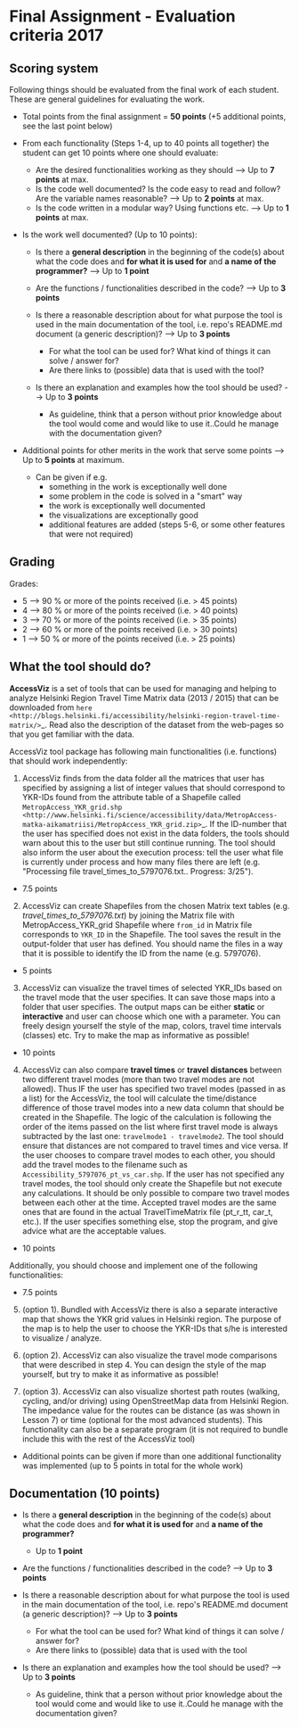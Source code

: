 # Final Assignment - Evaluation criteria 2017

## Scoring system

Following things should be evaluated from the final work of each student. These are general guidelines for evaluating the work.

- Total points from the final assignment = **50 points** (+5 additional points, see the last point below)

- From each functionality (Steps 1-4, up to 40 points all together) the student can get 10 points where one should evaluate:

  - Are the desired functionalities working as they should --> Up to **7 points** at max.
  - Is the code well documented? Is the code easy to read and follow? Are the variable names reasonable? --> Up to **2 points** at max.
  - Is the code written in a modular way? Using functions etc. --> Up to **1 points** at max.

- Is the work well documented? (Up to 10 points):

  - Is there a **general description** in the beginning of the code(s) about what the code does and **for what it is used for** and **a name of the programmer?** --> Up to **1 point**
  - Are the functions / functionalities described in the code? --> Up to **3 points**
  - Is there a reasonable description about for what purpose the tool is used in the main documentation of the tool, i.e. repo's README.md document (a generic description)? --> Up to **3 points**
    - For what the tool can be used for? What kind of things it can solve / answer for?
    - Are there links to (possible) data that is used with the tool?

  - Is there an explanation and examples how the tool should be used? --> Up to **3 points**
    - As guideline, think that a person without prior knowledge about the tool would come and would like to use it..Could he manage with the documentation given?

- Additional points for other merits in the work that serve some points --> Up to **5 points** at maximum.
  - Can be given if e.g.
     - something in the work is exceptionally well done
     - some problem in the code is solved in a "smart" way
     - the work is exceptionally well documented
     - the visualizations are exceptionally good
     - additional features are added (steps 5-6, or some other features that were not required)

## Grading

Grades:

 - 5 --> 90 % or more of the points received (i.e. > 45 points)
 - 4 --> 80 % or more of the points received (i.e. > 40 points)
 - 3 --> 70 % or more of the points received (i.e. > 35 points)
 - 2 --> 60 % or more of the points received (i.e. > 30 points)
 - 1 --> 50 % or more of the points received (i.e. > 25 points)

## What the tool should do?

**AccessViz** is a set of tools that can be used for managing and helping to analyze
Helsinki Region Travel Time Matrix data (2013 / 2015) that can be downloaded from
`here <http://blogs.helsinki.fi/accessibility/helsinki-region-travel-time-matrix/>`_.
Read also the description of the dataset from the web-pages so that you get familiar with the data.

AccessViz tool package has following main functionalities (i.e. functions) that should work independently:

1. AccessViz finds from the data folder all the matrices that user has specified by assigning a list of integer values that should correspond to YKR-IDs found from the attribute table of a Shapefile called `MetropAccess_YKR_grid.shp <http://www.helsinki.fi/science/accessibility/data/MetropAccess-matka-aikamatriisi/MetropAccess_YKR_grid.zip>`_.
If the ID-number that the user has specified does not exist in the data folders, the tools should warn about this to the user but still continue running.
The tool should also inform the user about the execution process: tell the user what file is currently under process and how many files there are left
(e.g. "Processing file travel_times_to_5797076.txt.. Progress: 3/25").

 - 7.5 points

2. AccessViz can create Shapefiles from the chosen Matrix text tables (e.g. *travel_times_to_5797076.txt*) by joining the Matrix file with
MetropAccess_YKR_grid Shapefile  where ``from_id`` in Matrix file corresponds to ``YKR_ID`` in the Shapefile. The tool saves the result in the output-folder
that user has defined. You should name the files in a way that it is possible to identify the ID from the name (e.g. 5797076).

  - 5 points

3. AccessViz can visualize the travel times of selected YKR_IDs based on the travel mode that the user specifies. It can save those maps into a folder that user specifies. The output
maps can be either **static** or **interactive** and user can choose which one with a parameter. You can freely design yourself the style of the map, colors, travel time intervals (classes)
etc. Try to make the map as informative as possible!

  - 10 points

4. AccessViz can also compare **travel times** or **travel distances** between two different travel modes (more than two travel modes are not allowed).
Thus IF the user has specified two travel modes (passed in as a list) for the AccessViz, the tool will calculate the time/distance difference of those travel modes
into a new data column that should be created in the Shapefile. The logic of the calculation is following the order of the items passed on the list where first
travel mode is always subtracted by the last one: ``travelmode1 - travelmode2``.
The tool should ensure that distances are not compared to travel times and vice versa. If the user chooses to compare travel modes to each other,
you should add the travel modes to the filename such as ``Accessibility_5797076_pt_vs_car.shp``. If the user has not specified any travel modes,
the tool should only create the Shapefile but not execute any calculations. It should be only possible to compare two travel modes between each other at the time.
Accepted travel modes are the same ones that are found in the actual TravelTimeMatrix file (pt_r_tt, car_t, etc.).
If the user specifies something else, stop the program, and give advice what are the acceptable values.

  - 10 points
  
Additionally, you should choose and implement one of the following functionalities:

  - 7.5 points

5. (option 1). Bundled with AccessViz there is also a separate interactive map that shows the YKR grid values in Helsinki region. The purpose of the map is to help the user to choose the YKR-IDs that s/he is interested to visualize / analyze.

6. (option 2). AccessViz can also visualize the travel mode comparisons that were described in step 4. You can design the style of the map yourself, but try to make it as informative as possible!

7. (option 3). AccessViz can also visualize shortest path routes (walking, cycling, and/or driving) using OpenStreetMap data from Helsinki Region. The impedance value for the routes can be distance (as was shown in Lesson 7) or time (optional for the most advanced students). This functionality can also be a separate program (it is not required to bundle include this with the rest of the AccessViz tool)


- Additional points can be given if more than one additional functionality was implemented (up to 5 points in total for the whole work)

## Documentation (10 points)
  
- Is there a **general description** in the beginning of the code(s) about what the code does and **for what it is used for** and **a name of the programmer?**
  - Up to **1 point**

- Are the functions / functionalities described in the code? --> Up to **3 points**

- Is there a reasonable description about for what purpose the tool is used in the main documentation of the tool, i.e. repo's README.md document (a generic description)? --> Up to **3 points**
    - For what the tool can be used for? What kind of things it can solve / answer for?
    - Are there links to (possible) data that is used with the tool

- Is there an explanation and examples how the tool should be used? --> Up to **3 points**
    - As guideline, think that a person without prior knowledge about the tool would come and would like to use it..Could he manage with the documentation given?